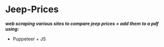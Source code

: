# Jeep-Prices
***web scraping various sites to compare jeep prices + add them to a pdf using:***
 
 - Puppeteer + JS